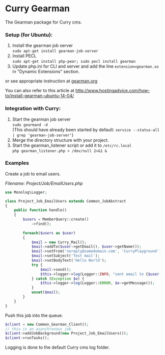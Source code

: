 # Curry Gearman
The Gearman package for Curry cms.

### Setup (for Ubuntu):

1. Install the gearman job server    
``sudo apt-get install gearman-job-server``
2. Install PECL    
``sudo apt-get install php-pear; sudo pecl install gearman``
3. Update php.ini for CLI and server and add the line ``extension=gearman.so`` in "Dynamic Extensions" section.

or see appropriate instruction at [gearman.org](http://gearman.org/getting-started/)

You can also refer to this article at http://www.hostingadvice.com/how-to/install-gearman-ubuntu-14-04/

### Integration with Curry:

1. Start the gearman job server    
``sudo gearmand -d``    
(This should have already been started by default: ``service --status-all | grep 'gearman-job-server'``)
2. Merge the directory structure with your project.
3. Start the gearman_listener script or add it to ``/etc/rc.local``    
``php gearman_listener.php > /dev/null 2>&1 &``

### Examples
Create a job to email users.

*Filename: Project/Job/EmailUsers.php*

```php
use Monolog\Logger;

class Project_Job_EmailUsers extends Common_JobAbstract
{
    public function handle()
    {
        $users = MemberQuery::create()
            ->find();
            
        foreach($users as $user)
        {
            $mail = new Curry_Mail();
            $mail->addTo($user->getEmail(), $user->getName());
            $mail->setFrom('noreply@somedomain.com', 'CurryPlayground');
            $mail->setSubject('Test mail');
            $mail->setBodyText('Hello World');
            try {
                $mail->send();
                $this->logger->log(Logger::INFO, "sent email to {$user->getEmail()}");
            } catch (Exception $e) {
                $this->logger->log(Logger::ERROR, $e->getMessage());
            }
            unset($mail);
        }
    }
}
```

Push this job into the queue:

```php
$client = new Common_Gearman_Client();
// this is an asynchronous job.
$client->addJobBackground(new Project_Job_EmailUsers());
$client->runTasks();
```

Logging is done to the default Curry cms log folder.

